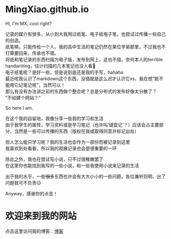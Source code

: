# MingXiao.github.io

Hi, I'm MX, cool right?

记录的媒介有很多，从小到大我用过纸笔、电子纸电子笔，也尝试过传播一些自己的创造。<br>
纸笔嘛，只能传给一个人，我的高中生活的笔记仍然在某位学弟那里，不过我也不打算要回来，传承也不错。<br>
将纸和笔记录的东西扫描为电子版，发布到网上，这也不错，奈何本人的terrible handwriting，估计扫描的几本笔记也没人看🤣<br>
电子纸笔呢？是好一些，但是说到底还是我的手写，hahaha<br>
最近呢我认识了markdown这个东西，没错就是这么迟才认识它xs，我在想“能不能用它记笔记呢”，当然可以！<br>
那么有没有办法讲之前的东西做个整合呢？总是分布式的发布好像太分散了？<br>
“不如建个网站？”<br>

So here I am.

在这个我的自留地，我像分享一些我的学习和生活<br>
由于我学生的属性，学习资料或是学习笔记（也许叫‘键盘记’？）应该会占主要部分，当然是一些可以传播的东西（版权在我或取得同意并标记出处）<br>

但人怎么能只学习呢？我的生活也会作为一部份而被记录到这里<br>
我喜欢到处看看，所以我的观展记录也会是很重要的一环<br>

除此之外，我也在尝试写小说，只不过很稚嫩罢了<br>
在这里你也能找到我写的一些小说，和一些我使用小说来记录的生活<br>

出于我的水平，一些~~很多~~东西也许会有大大小小的一些问题，各位兼听则明，出了问题我可不负责😉

Anyway，感谢你的点击！

<!DOCTYPE html>
<html>
<head>
    <title>你的网站标题</title>
</head>
<body>
    <h1>欢迎来到我的网站</h1>
    <p>点击这里访问我的博客：<a href="test.html">博客</a></p>
    <!-- 其他内容 -->
</body>
</html>
